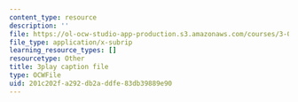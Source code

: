 ```yaml
---
content_type: resource
description: ''
file: https://ol-ocw-studio-app-production.s3.amazonaws.com/courses/3-091sc-introduction-to-solid-state-chemistry-fall-2010/201c202fa292db2addfe83db39889e90_LHRZLeQ2aaM.srt
file_type: application/x-subrip
learning_resource_types: []
resourcetype: Other
title: 3play caption file
type: OCWFile
uid: 201c202f-a292-db2a-ddfe-83db39889e90
---
```

